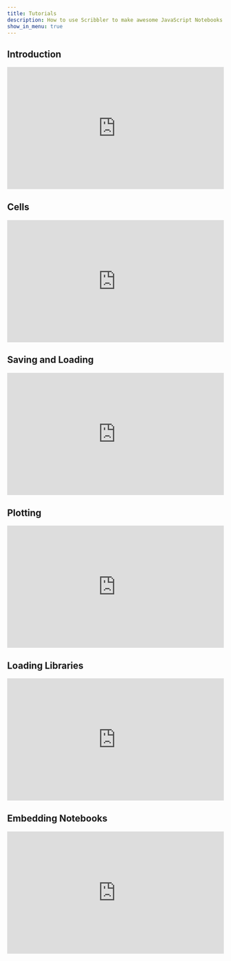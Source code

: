 ```yaml
---
title: Tutorials
description: How to use Scribbler to make awesome JavaScript Notebooks
show_in_menu: true
---
```

## Introduction
<iframe  src="https://www.youtube.com/embed/jlR_EGqaeqw?modestbranding=1" 
    title="Scribbler.live Introduction" frameborder="0" allow="web-share" allowfullscreen
    style="aspect-ratio: 16 / 9;width: 100%;"></iframe>

## Cells
<iframe  src="https://www.youtube.com/embed/uEZ5aYs0zXY?modestbranding=1" 
    title="Scribbler.live Introduction" frameborder="0" allow="web-share" allowfullscreen
    style="aspect-ratio: 16 / 9;width: 100%;"></iframe>

## Saving and Loading
<iframe  src="https://www.youtube.com/embed/SaRPCIb0RJs?modestbranding=1" 
    title="Scribbler.live Introduction" frameborder="0" allow="web-share" allowfullscreen
    style="aspect-ratio: 16 / 9;width: 100%;"></iframe>
    

## Plotting

<iframe  src="https://www.youtube.com/embed/bSdkB-XFYVs?modestbranding=1" 
    title="Scribbler.live Introduction" frameborder="0" allow="web-share" allowfullscreen
    style="aspect-ratio: 16 / 9;width: 100%;"></iframe>
    
## Loading Libraries
<iframe  src="https://www.youtube.com/embed/2UHfFgafIBQ?modestbranding=1" 
    title="Scribbler.live Introduction" frameborder="0" allow="web-share" allowfullscreen
    style="aspect-ratio: 16 / 9;width: 100%;"></iframe>

## Embedding Notebooks
<iframe  src="https://www.youtube.com/embed/IAKfSyLbLL8?modestbranding=1" 
    title="Scribbler.live Introduction" frameborder="0" allow="web-share" allowfullscreen
    style="aspect-ratio: 16 / 9;width: 100%;"></iframe>
    
